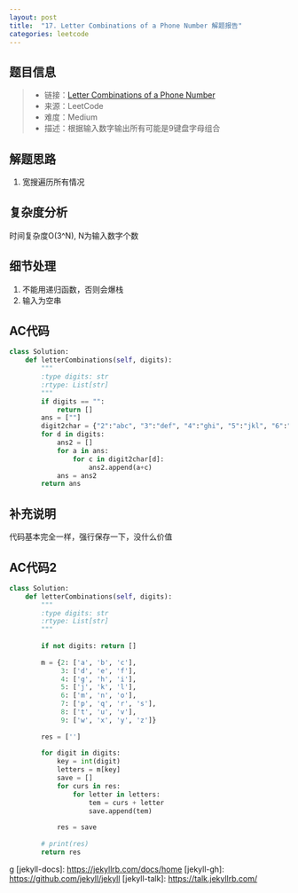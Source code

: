 ```yaml
---
layout: post
title:  "17. Letter Combinations of a Phone Number 解题报告"
categories: leetcode
---
```



## 题目信息

> * 链接：[Letter Combinations of a Phone Number](https://leetcode.com/problems/letter-combinations-of-a-phone-number/description/)
> * 来源：LeetCode
> * 难度：Medium
> * 描述：根据输入数字输出所有可能是9键盘字母组合

## 解题思路
1. 宽搜遍历所有情况

## 复杂度分析
时间复杂度O(3^N), N为输入数字个数

## 细节处理
1. 不能用递归函数，否则会爆栈
2. 输入为空串

## AC代码

``` python
class Solution:
    def letterCombinations(self, digits):
        """
        :type digits: str
        :rtype: List[str]
        """
        if digits == "":
            return []
        ans = [""]
        digit2char = {"2":"abc", "3":"def", "4":"ghi", "5":"jkl", "6":"mno", "7":"pqrs", "8":"tuv", "9":"wxyz"}
        for d in digits:
            ans2 = []
            for a in ans:
                for c in digit2char[d]:
                    ans2.append(a+c)
            ans = ans2
        return ans
```
## 补充说明
代码基本完全一样，强行保存一下，没什么价值

## AC代码2
``` python
class Solution:
    def letterCombinations(self, digits):
        """
        :type digits: str
        :rtype: List[str]
        """
        
        if not digits: return []
            
        m = {2: ['a', 'b', 'c'],
             3: ['d', 'e', 'f'],
             4: ['g', 'h', 'i'],
             5: ['j', 'k', 'l'],
             6: ['m', 'n', 'o'],
             7: ['p', 'q', 'r', 's'],
             8: ['t', 'u', 'v'],
             9: ['w', 'x', 'y', 'z']}
        
        res = ['']
        
        for digit in digits:
            key = int(digit)
            letters = m[key]
            save = []
            for curs in res:
                for letter in letters:
                    tem = curs + letter
                    save.append(tem)
                    
            res = save
        
        # print(res)
        return res

```
g
[jekyll-docs]: https://jekyllrb.com/docs/home
[jekyll-gh]:   https://github.com/jekyll/jekyll
[jekyll-talk]: https://talk.jekyllrb.com/

